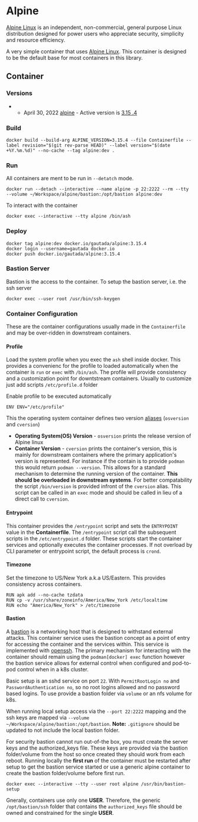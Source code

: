 # Alpine

[Alpine Linux](https://alpinelinux.org) is an independent, non-commercial, general purpose Linux distribution designed for power users who appreciate security, simplicity and resource efficiency.

A very simple container that uses [Alpine Linux](https://alpinelinux.org).  This container is designed to be the default base for most containers in this library.

## Container

### Versions

- - April 30, 2022 [alpine](https://alpinelinux.org/releases/) - Active version is [3.15 .4](https://git.alpinelinux.org/aports/log/?h=v3.15.4)

### Build

```
docker build --build-arg ALPINE_VERSION=3.15.4 --file Containerfile --label revision="$(git rev-parse HEAD)" --label version="$(date +%Y.%m.%d)" --no-cache --tag alpine:dev .
``` 

### Run

All containers are ment to be run in `--detatch` mode.
```
docker run --detach --interactive --name alpine -p 22:2222 --rm --tty --volume ~/Workspace/alpine/bastion:/opt/bastion alpine:dev
```

To interact with the container
```
docker exec --interactive --tty alpine /bin/ash
```

### Deploy

```
docker tag alpine:dev docker.io/gautada/alpine:3.15.4
docker login --username=gautada docker.io
docker push docker.io/gautada/alpine:3.15.4
```

### Bastion Server

Bastion is the access to the container. To setup the bastion server, i.e. the ssh server


```
docker exec --user root /usr/bin/ssh-keygen
```


### Container Configuration

These are the container configurations usually made in the `Containerfile` and may be over-ridden in downstream containers.
 
#### Profile
 
Load the system profile when you exec the `ash` shell inside docker. This provides a convenienc for the 
profile to loaded automatically when the container is `run` or `exec` with `/bin/ash`. The
profile will provide consistency and a customization point for downtstream
containers. Usually to customize just add scripts `/etc/profile.d` folder

Enable profile to be executed automatically
```
ENV ENV="/etc/profile"
```

This the operating system container defines two version [aliases](https://linuxhandbook.com/linux-alias-command/) (`osversion` and `cversion`)
- **Operating System(OS) Version** - `osversion` prints the release version of Alpine linux
- **Container Version** - `cversion` prints the container's version, this is mainly for downstream containers where the primary application's version is represented. For instance if the contain is to provide `podman` this would return `podman --version`. This allows for a standard mechanism to determine the running version of the container. **This should be overloaded in downstream systems**. For better compatability the script `/bin/version` is provided infront of the `cversion` alias.  This script can be called in an `exec` mode and should be called in lieu of a direct call to `cversion`.

#### Entrypoint

This container provides the `/entrypoint` script and sets the `ENTRYPOINT` value in the **Containerfile**. The `/entrypoint` script call the subsequent scripts in the `/etc/entrypoint.d` folder.  These scripts start the container services and optionally executes the container processes.  If not overload by CLI parameter or entrypoint script, the default process is `crond`.

#### Timezone

Set the timezone to US/New York a.k.a US/Eastern.  This provides consistency across containers.

```
RUN apk add --no-cache tzdata
RUN cp -v /usr/share/zoneinfo/America/New_York /etc/localtime
RUN echo "America/New_York" > /etc/timezone
```

#### Bastion

A [bastion](https://en.wikipedia.org/wiki/Bastion_host) is a networking host that is designed to withstand external attacks.  This container service uses the bastion concept as a point of entry for accessing the container and the services within. This service is implemented with [openssh](https://www.openssh.com). The primary mechanism for interacting with the container should remain using the `podman[docker] exec` function however the bastion service allows for external control when configured and pod-to-pod control when in a k8s cluster.

Basic setup is an sshd service on port `22`.  With `PermitRootLogin no` and `PasswordAuthentication no`, so no root logins allowed and no password based logins. To use provide a bastion folder via `volume` or an nfs volume for k8s.

When running local setup access via the `--port 22:2222` mapping and the ssh keys are mapped via `--volume ~/Workspace/alpine/bastion:/opt/bastion`. **Note:** `.gitignore` should be updated to not include the local bastion folder.

For security bastion cannot run out-of-the box, you must create the server keys and the authorized_keys file.  These keys are provided via the bastion folder/volume from the host so once created they should work from each reboot.  Running locally the **first run** of the container must be restarted after setup to get the bastion service started or use a generic alpine container to create the bastion folder/volume before first run.

```
docker exec --interactive --tty --user root alpine /usr/bin/bastion-setup
```

Gnerally, containers use only one **USER**.  Therefore, the generic `/opt/bastion/ssh` folder that contains the `authorized_keys` file should be owned and constrained for the single **USER**.
